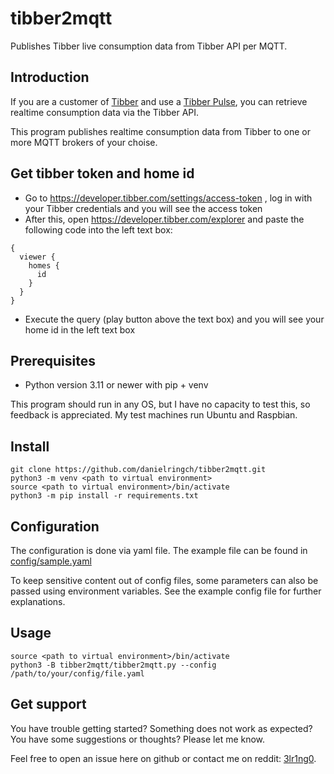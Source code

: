 # tibber2mqtt
Publishes Tibber live consumption data from Tibber API per MQTT.

## Introduction

If you are a customer of [Tibber](https://tibber.com/) and use a [Tibber Pulse](https://tibber.com/de/pulse), you can retrieve realtime consumption data via the Tibber API.

This program publishes realtime consumption data from Tibber to one or more MQTT brokers of your choise.

## Get tibber token and home id

* Go to https://developer.tibber.com/settings/access-token , log in with your Tibber credentials and you will see the access token
* After this, open https://developer.tibber.com/explorer and paste the following code into the left text box:
```
{
  viewer {
    homes {
      id
    }
  }
}
```
* Execute the query (play button above the text box) and you will see your home id in the left text box

## **Prerequisites**

- Python version 3.11 or newer with pip + venv

This program should run in any OS, but I have no capacity to test this, so feedback is appreciated. My test machines run Ubuntu and Raspbian.

## **Install**

```
git clone https://github.com/danielringch/tibber2mqtt.git
python3 -m venv <path to virtual environment>
source <path to virtual environment>/bin/activate
python3 -m pip install -r requirements.txt
```

## **Configuration**

The configuration is done via yaml file. The example file can be found in [config/sample.yaml](config/sample.yaml)

To keep sensitive content out of config files, some parameters can also be passed using environment variables. See the example config file for further explanations.

## **Usage**

```
source <path to virtual environment>/bin/activate
python3 -B tibber2mqtt/tibber2mqtt.py --config /path/to/your/config/file.yaml
```

## **Get support**

You have trouble getting started? Something does not work as expected? You have some suggestions or thoughts? Please let me know.

Feel free to open an issue here on github or contact me on reddit: [3lr1ng0](https://www.reddit.com/user/3lr1ng0).
